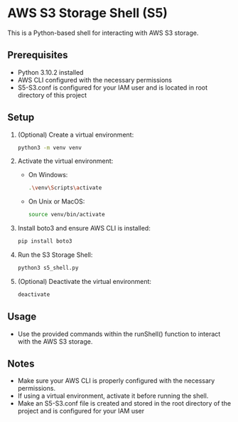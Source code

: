 # AWS S3 Storage Shell (S5)

This is a Python-based shell for interacting with AWS S3 storage.

## Prerequisites

- Python 3.10.2 installed
- AWS CLI configured with the necessary permissions
- S5-S3.conf is configured for your IAM user and is located in root directory of this project

## Setup

1. (Optional) Create a virtual environment:

   ```bash
   python3 -m venv venv
   ```

2. Activate the virtual environment:

   - On Windows:

     ```bash
     .\venv\Scripts\activate
     ```

   - On Unix or MacOS:

     ```bash
     source venv/bin/activate
     ```

3. Install boto3 and ensure AWS CLI is installed:

   ```bash
   pip install boto3
   ```

4. Run the S3 Storage Shell:

   ```bash
   python3 s5_shell.py
   ```

5. (Optional) Deactivate the virtual environment:

   ```bash
   deactivate
   ```

## Usage

- Use the provided commands within the runShell() function to interact with the AWS S3 storage.

## Notes

- Make sure your AWS CLI is properly configured with the necessary permissions.
- If using a virtual environment, activate it before running the shell.
- Make an S5-S3.conf file is created and stored in the root directory of the project and is configured for your IAM user
